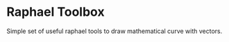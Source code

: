 Raphael Toolbox
===============

Simple set of useful raphael tools to draw mathematical curve with vectors.